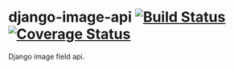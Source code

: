 # django-image-api [![Build Status](https://travis-ci.org/incuna/django-image-api.svg?branch=master)](https://travis-ci.org/incuna/django-image-api) [![Coverage Status](https://coveralls.io/repos/incuna/django-image-api/badge.png?branch=master)](https://coveralls.io/r/incuna/django-image-api?branch=master)



Django image field api.

